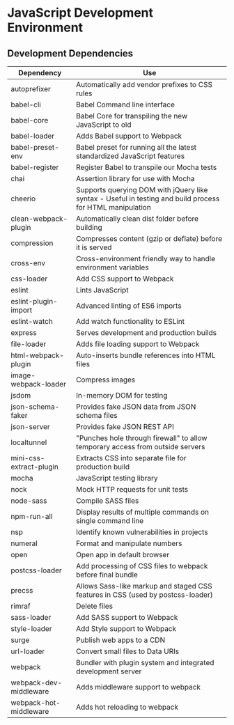 # JavaScript Development Environment

## Development Dependencies

| **Dependency**              | **Use**                                                                                                   |
| --------------------------- | --------------------------------------------------------------------------------------------------------- |
| autoprefixer                | Automatically add vendor prefixes to CSS rules                                                            |
| babel-cli                   | Babel Command line interface                                                                              |
| babel-core                  | Babel Core for transpiling the new JavaScript to old                                                      |
| babel-loader                | Adds Babel support to Webpack                                                                             |
| babel-preset-env            | Babel preset for running all the latest standardized JavaScript features                                  |
| babel-register              | Register Babel to transpile our Mocha tests                                                               |
| chai                        | Assertion library for use with Mocha                                                                      |
| cheerio                     | Supports querying DOM with jQuery like syntax - Useful in testing and build process for HTML manipulation |
| clean-webpack-plugin        | Automatically clean dist folder before building                                                           |
| compression                 | Compresses content (gzip or deflate) before it is served                                                  |
| cross-env                   | Cross-environment friendly way to handle environment variables                                            |
| css-loader                  | Add CSS support to Webpack                                                                                |
| eslint                      | Lints JavaScript                                                                                          |
| eslint-plugin-import        | Advanced linting of ES6 imports                                                                           |
| eslint-watch                | Add watch functionality to ESLint                                                                         |
| express                     | Serves development and production builds                                                                  |
| file-loader                 | Adds file loading support to Webpack                                                                      |
| html-webpack-plugin         | Auto-inserts bundle references into HTML files                                                            |
| image-webpack-loader        | Compress images                                                                                           |
| jsdom                       | In-memory DOM for testing                                                                                 |
| json-schema-faker           | Provides fake JSON data from JSON schema files                                                            |
| json-server                 | Provides fake JSON REST API                                                                               |
| localtunnel                 | "Punches hole through firewall" to allow temporary access from outside servers                            |
| mini-css-extract-plugin     | Extracts CSS into separate file for production build                                                      |
| mocha                       | JavaScript testing library                                                                                |
| nock                        | Mock HTTP requests for unit tests                                                                         |
| node-sass                   | Compile SASS files                                                                                        |
| npm-run-all                 | Display results of multiple commands on single command line                                               |
| nsp                         | Identify known vulnerabilities in projects                                                                |
| numeral                     | Format and manipulate numbers                                                                             |
| open                        | Open app in default browser                                                                               |
| postcss-loader              | Add processing of CSS files to webpack before final bundle                                                |
| precss                      | Allows Sass-like markup and staged CSS features in CSS (used by postcss-loader)                           |
| rimraf                      | Delete files                                                                                              |
| sass-loader                 | Add SASS support to Webpack                                                                               |
| style-loader                | Add Style support to Webpack                                                                              |
| surge                       | Publish web apps to a CDN                                                                                 |
| url-loader                  | Convert small files to Data URIs                                                                          |
| webpack                     | Bundler with plugin system and integrated development server                                              |
| webpack-dev-middleware      | Adds middleware support to webpack                                                                        |
| webpack-hot-middleware      | Adds hot reloading to webpack                                                                             |
